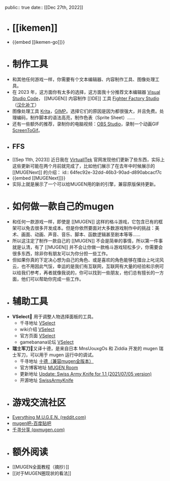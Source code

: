 public:: true
date::  [[Dec 27th, 2022]]

- # [[ikemen]]
- {{embed [[ikemen-go]]}}
- # 制作工具
- 和其他任何游戏一样，你需要有个文本编辑器、内容制作工具、图像处理工具。
- 在 2023 年，这方面你有太多的选择，这方面我十分推荐文本编辑器 [Visual Studio Code](https://code.visualstudio.com/)， [[MUGEN]] 内容制作 [[IDE]] 工具 [Fighter Factory Studio](http://fighterfactory.virtualltek.com/)（[汉化补丁](https://qxmugen.com/tools/10049)）
- 图像处理工具 [Krita](https://apps.kde.org/zh-cn/krita/)，[GIMP](https://www.gimp.org/)。选择它们的原因是因为都很强大，并且免费。处理编码，制作脚本的语法高亮，制作色表（Sprite Sheet）……
- 还有一些额外的推荐，录制你的电脑视频：[OBS Studio](https://obsproject.com/)，录制一个动画GIF [ScreenToGif](https://www.screentogif.com/)。
- ## FFS
- [[Sep 11th, 2023]] 近日我在 [VirtuallTek](https://virtualltek.com/) 官网发现他们更新了些东西，实际上这些更新可能在两个月前就完成了，比如他们展示了在去年中时候展示的 [[MUGENext]] 的介绍：
  id:: 64fec92e-32dd-46b3-90ad-d890abcacf7c
- {{embed [[MUGENext]]}}
- 实际上就是展示了一个可以给MUGEN用的新的引擎，兼容原版保持更新。
- # 如何做一款自己的mugen
- 和任何一款游戏一样，即使是 [[MUGEN]] 这样的格斗游戏，它包含已有的框架可以免去很多开发成本。但是你依然要面对大多数游戏制作中的挑战：美术、画面、动画、声音、音乐、脚本、函数逻辑甚至剧本等等……
- 所以这注定了制作一款自己的 [[MUGEN]] 不会是简单的事情，所以第一件事就是认清，有了 [[MUGEN]] 并不会让你做一款格斗游戏轻松多少，你需要会很多东西，除非你有朋友可以为你分担一些工作。
- 但如果你真的下定决心想为自己的角色、或是喜欢的角色能够在擂台上叱诧风云，也不用因此气馁，幸运的是我们有互联网，互联网有大量的经验和示例可以给我们参考，再者就像我说的，你可以找到一些朋友，他们总有擅长的一方面，他们可以帮助你完成一些工作。
- # 辅助工具
- **VSelect**🔎 用于调整人物选择面板的工具。
	- 千寻地址 [VSelect](https://qxmugen.com/tools/10116)
	- wiki介绍 [VSelect](https://mugen.fandom.com/wiki/VSelect)
	- 官方页面 [VSelect](http://tunglashor.webnode.com/products/vselect/)
	- gamebanana论坛 [VSelect](https://gamebanana.com/tools/6090)
- **瑞士军刀**🏑又译十德，是来自日本 MnsUouxgOs 和 Ziddia 开发的 mugen 瑞士军刀，可以用于 mugen 运行中的调试。
	- 千寻地址 [十德（兼容mugen全版本） ](https://qxmugen.com/tools/10115)
	- 官方博客地址 [MUGEN Room](https://ziddia.blog.fc2.com/)
	- 更新地址 [Update: Swiss Army Knife for 1.1 (2021/07/05 version) ](https://ziddia.blog.fc2.com/blog-entry-62.html)
	- 开源地址 [SwissArmyKnife](https://github.com/ZiddiaMUGEN/SwissArmyKnife)
- # 游戏交流社区
- [Everything M.U.G.E.N. (reddit.com)](https://www.reddit.com/r/mugen/)
- [mugen吧-百度贴吧](https://tieba.baidu.com/f?kw=mugen&ie=utf-8)
- [千寻分享 (qxmugen.com)](https://qxmugen.com/)
- # 额外阅读
- [[MUGEN全面教程（摘抄）]]
- [[对于MUGEN圈现状的看法]]